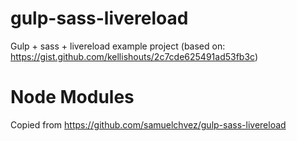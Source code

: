 # gulp-sass-livereload
Gulp + sass + livereload example project (based on: https://gist.github.com/kellishouts/2c7cde625491ad53fb3c)
# Node Modules
Copied from https://github.com/samuelchvez/gulp-sass-livereload
